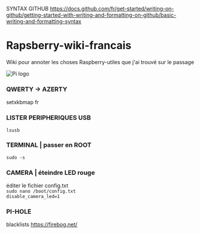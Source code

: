 SYNTAX GITHUB
https://docs.github.com/fr/get-started/writing-on-github/getting-started-with-writing-and-formatting-on-github/basic-writing-and-formatting-syntax

# Rapsberry-wiki-francais
Wiki pour annoter les choses Raspberry-utiles que j'ai trouvé sur le passage

![Pi logo](https://www.raspberrypi.com/app/uploads/2022/02/COLOUR-Raspberry-Pi-Symbol-Registered.png)

### QWERTY -> AZERTY
setxkbmap fr

### LISTER PERIPHERIQUES USB
`lsusb`

### TERMINAL | passer en ROOT
`sudo -s`

### CAMERA | éteindre LED rouge
éditer le fichier config.txt
<br>`sudo nano /boot/config.txt`
<br>`disable_camera_led=1`

### PI-HOLE
blacklists
https://firebog.net/
